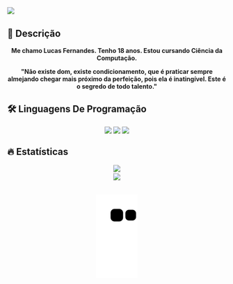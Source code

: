 <div>
  <a href="https://readme-typing-svg.herokuapp.com/demo/"><img src="https://readme-typing-svg.herokuapp.com?size=26&duration=4486&color=FF79C6&center=verdadeiro&vCenter=falso&lines=printf(%22Hello%2C+world!%22);%3E%3E%3E+Hello%2C+world!"></a>
</div>

## 📄 Descrição

<p align="center"><strong>Me chamo Lucas Fernandes. Tenho 18 anos. Estou cursando Ciência da Computação.</strong></p>
<p align="center"><strong>"Não existe dom, existe condicionamento, que é praticar sempre almejando chegar mais próximo da perfeição, pois ela é inatingível. Este é o segredo de todo talento."</strong></p>

## 🛠️ Linguagens De Programação

<div align="center">
  <img align="center" width="50em" src="https://cdn.jsdelivr.net/gh/devicons/devicon/icons/python/python-original.svg">
  <img align="center" width="50em" src="https://cdn.jsdelivr.net/gh/devicons/devicon/icons/javascript/javascript-original.svg">
  <img align="center" width="50em" src="https://cdn.jsdelivr.net/gh/devicons/devicon/icons/c/c-original.svg">
</div>

## 🔥 Estatísticas

<div align="center">
  <a href="https://github.com/EngLucasFernandes">
  <img height="178em" src="https://github-readme-stats.vercel.app/api?username=englucasfernandes&show_icons=true&theme=dracula&include_all_commits=true&count_private=true"/>
</div>

<div align="center">
  <img height="180em" src="https://github-readme-stats.vercel.app/api/top-langs/?username=englucasfernandes&layout=compact&langs_count=7&theme=dracula"/>
</div>


##
 
<div align="center"> 

  ![Snake animation](https://github.com/rafaballerini/rafaballerini/blob/output/github-contribution-grid-snake.svg)
 
</div>
